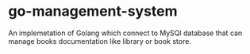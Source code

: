 # go-management-system

An implemetation of Golang which connect to MySQl database that can manage books documentation like library or book store.
